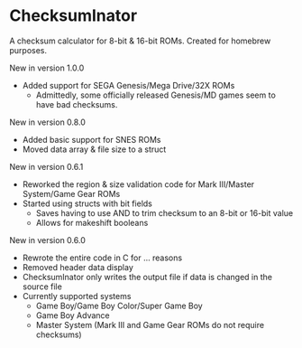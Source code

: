 # ChecksumInator
A checksum calculator for 8-bit & 16-bit ROMs. Created for homebrew purposes.

New in version 1.0.0
  - Added support for SEGA Genesis/Mega Drive/32X ROMs
    - Admittedly, some officially released Genesis/MD games seem to have bad checksums.

New in version 0.8.0
  - Added basic support for SNES ROMs
  - Moved data array & file size to a struct

New in version 0.6.1
  - Reworked the region & size validation code for Mark III/Master System/Game Gear ROMs
  - Started using structs with bit fields
    - Saves having to use AND to trim checksum to an 8-bit or 16-bit value
    - Allows for makeshift booleans

New in version 0.6.0
  - Rewrote the entire code in C for ... reasons
  - Removed header data display
  - ChecksumInator only writes the output file if data is changed in the source file
  - Currently supported systems
    - Game Boy/Game Boy Color/Super Game Boy
    - Game Boy Advance
    - Master System (Mark III and Game Gear ROMs do not require checksums)
